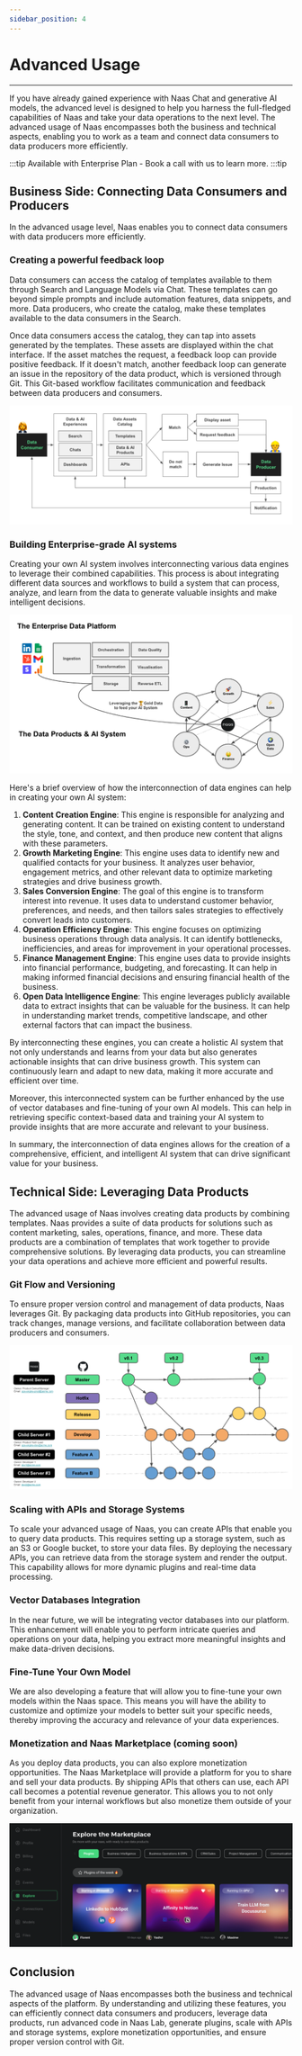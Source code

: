 ```yaml
---
sidebar_position: 4
---
```


# Advanced Usage
---

If you have already gained experience with Naas Chat and generative AI models, the advanced level is designed to help you harness the full-fledged capabilities of Naas and take your data operations to the next level. The advanced usage of Naas encompasses both the business and technical aspects, enabling you to work as a team and connect data consumers to data producers more efficiently.

:::tip 
Available with Enterprise Plan - Book a call with us to learn more.
:::tip

## Business Side: Connecting Data Consumers and Producers

In the advanced usage level, Naas enables you to connect data consumers with data producers more efficiently. 

### Creating a powerful feedback loop

Data consumers can access the catalog of templates available to them through  Search and Language Models via Chat. These templates can go beyond simple prompts and include automation features, data snippets, and more. Data producers, who create the catalog, make these templates available to the data consumers in the Search.

Once data consumers access the catalog, they can tap into assets generated by the templates. These assets are displayed within the chat interface. If the asset matches the request, a feedback loop can provide positive feedback. If it doesn't match, another feedback loop can generate an issue in the repository of the data product, which is versioned through Git. This Git-based workflow facilitates communication and feedback between data producers and consumers.

![gitflow](./img/loop.png)

### Building Enterprise-grade AI systems

Creating your own AI system involves interconnecting various data engines to leverage their combined capabilities. This process is about integrating different data sources and workflows to build a system that can process, analyze, and learn from the data to generate valuable insights and make intelligent decisions.

![gitflow](./img/dataproductplatform.png)

Here's a brief overview of how the interconnection of data engines can help in creating your own AI system:

1. **Content Creation Engine**: This engine is responsible for analyzing and generating content. It can be trained on existing content to understand the style, tone, and context, and then produce new content that aligns with these parameters.
2. **Growth Marketing Engine**: This engine uses data to identify new and qualified contacts for your business. It analyzes user behavior, engagement metrics, and other relevant data to optimize marketing strategies and drive business growth.
3. **Sales Conversion Engine**: The goal of this engine is to transform interest into revenue. It uses data to understand customer behavior, preferences, and needs, and then tailors sales strategies to effectively convert leads into customers.
4. **Operation Efficiency Engine**: This engine focuses on optimizing business operations through data analysis. It can identify bottlenecks, inefficiencies, and areas for improvement in your operational processes.
5. **Finance Management Engine**: This engine uses data to provide insights into financial performance, budgeting, and forecasting. It can help in making informed financial decisions and ensuring financial health of the business.
6. **Open Data Intelligence Engine**: This engine leverages publicly available data to extract insights that can be valuable for the business. It can help in understanding market trends, competitive landscape, and other external factors that can impact the business.

By interconnecting these engines, you can create a holistic AI system that not only understands and learns from your data but also generates actionable insights that can drive business growth. This system can continuously learn and adapt to new data, making it more accurate and efficient over time.

Moreover, this interconnected system can be further enhanced by the use of vector databases and fine-tuning of your own AI models. This can help in retrieving specific context-based data and training your AI system to provide insights that are more accurate and relevant to your business.

In summary, the interconnection of data engines allows for the creation of a comprehensive, efficient, and intelligent AI system that can drive significant value for your business.

## Technical Side: Leveraging Data Products

The advanced usage of Naas involves creating data products by combining templates. Naas provides a suite of data products for solutions such as content marketing, sales, operations, finance, and more. These data products are a combination of templates that work together to provide comprehensive solutions. By leveraging data products, you can streamline your data operations and achieve more efficient and powerful results.

### Git Flow and Versioning

To ensure proper version control and management of data products, Naas leverages Git. By packaging data products into GitHub repositories, you can track changes, manage versions, and facilitate collaboration between data producers and consumers.

![gitflow](./img/gitflow.png)

### Scaling with APIs and Storage Systems

To scale your advanced usage of Naas, you can create APIs that enable you to query data products. This requires setting up a storage system, such as an S3 or Google bucket, to store your data files. By deploying the necessary APIs, you can retrieve data from the storage system and render the output. This capability allows for more dynamic plugins and real-time data processing.

### Vector Databases Integration 

In the near future, we will be integrating vector databases into our platform. This enhancement will enable you to perform intricate queries and operations on your data, helping you extract more meaningful insights and make data-driven decisions.

### Fine-Tune Your Own Model

We are also developing a feature that will allow you to fine-tune your own models within the Naas space. This means you will have the ability to customize and optimize your models to better suit your specific needs, thereby improving the accuracy and relevance of your data experiences.

### Monetization and Naas Marketplace (coming soon)

As you deploy data products, you can also explore monetization opportunities. The Naas Marketplace will provide a platform for you to share and sell your data products. By shipping APIs that others can use, each API call becomes a potential revenue generator. This allows you to not only benefit from your internal workflows but also monetize them outside of your organization.

![marketplace](./img/mpp.png)

## Conclusion

The advanced usage of Naas encompasses both the business and technical aspects of the platform. By understanding and utilizing these features, you can efficiently connect data consumers and producers, leverage data products, run advanced code in Naas Lab, generate plugins, scale with APIs and storage systems, explore monetization opportunities, and ensure proper version control with Git. 